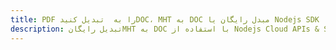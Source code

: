 ---title: PDF را به  تبدیل کنیدDOC، MHT به DOC مبدل رایگان یا Nodejs SDKdescription: تبدیل رایگانMHT به DOC با استفاده از Nodejs Cloud APIs & SDK همچنین اسناد PDF را در Cloud ایجاد، ویرایش و رندر کنید.---